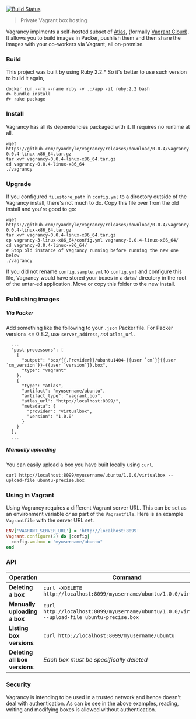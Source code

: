[![Build Status](https://img.shields.io/travis/ryandoyle/vagrancy.svg)](https://travis-ci.org/ryandoyle/vagrancy)

> Private Vagrant box hosting

Vagrancy implments a self-hosted subset of [Atlas](https://atlas.hashicorp.com/), (formally [Vagrant Cloud](https://vagrantcloud.com)). It allows you to build images in Packer, pushlish them and then share the images with your co-workers via Vagrant, all on-premise.

### Build
This project was built by using Ruby 2.2.*
So it's better to use such version to build it again,
```shell
docker run --rm --name ruby -v .:/app -it ruby:2.2 bash
#> bundle install
#> rake package
```

### Install
Vagrancy has all its dependencies packaged with it. It requires no runtime at all.
```shell
wget https://github.com/ryandoyle/vagrancy/releases/download/0.0.4/vagrancy-0.0.4-linux-x86_64.tar.gz
tar xvf vagrancy-0.0.4-linux-x86_64.tar.gz
cd vagrancy-0.0.4-linux-x86_64
./vagrancy
```

### Upgrade
If you configured `filestore_path` in `config.yml` to a directory outside of the Vagrancy install, there's not much to do. Copy this file over from the old install and you're good to go:
```shell
wget https://github.com/ryandoyle/vagrancy/releases/download/0.0.4/vagrancy-0.0.4-linux-x86_64.tar.gz
tar xvf vagrancy-0.0.4-linux-x86_64.tar.gz
cp vagrancy-3-linux-x86_64/config.yml vagrancy-0.0.4-linux-x86_64/
cd vagrancy-0.0.4-linux-x86_64/
# Stop old instance of Vagrancy running before running the new one below
./vagrancy
```
If you did not rename `config.sample.yml` to `config.yml` and configure this file, Vagrancy would have stored your boxes in a `data/` directory in the root of the untar-ed application. Move or copy this folder to the new install.


### Publishing images
##### Via Packer
Add something like the following to your `.json` Packer file. For Packer versions <= 0.8.2, use `server_address`, *not* `atlas_url`.
```
  ...
  "post-processors": [                              
    {   
      "output": "box/{{.Provider}}/ubuntu1404-{{user `cm`}}{{user `cm_version`}}-{{user `version`}}.box",
      "type": "vagrant"
    },  
    {   
      "type": "atlas",
      "artifact": "myusername/ubuntu",
      "artifact_type": "vagrant.box",
      "atlas_url": "http://localhost:8099/",
      "metadata": {
        "provider": "virtualbox",
        "version": "1.0.0"
      }   
    }   
  ], 
  ...
```
##### Manually uploading
You can easily upload a box you have built locally using `curl`.
```
curl http://localhost:8099/myusername/ubuntu/1.0.0/virtualbox --upload-file ubuntu-precise.box
```

### Using in Vagrant
Using Vagrancy requires a different Vagrant server URL. This can be set as an environment variable *or* as part of the `Vagrantfile`. Here is an example `Vagrantfile` with the server URL set.
```ruby
ENV['VAGRANT_SERVER_URL'] = 'http://localhost:8099'
Vagrant.configure(2) do |config|
  config.vm.box = "myusername/ubuntu"
end
```
### API
Operation| Command 
---------|----------
**Deleting a box** | `curl -XDELETE http://localhost:8099/myusername/ubuntu/1.0.0/virtualbox`
**Manually uploading a box** | `curl http://localhost:8099/myusername/ubuntu/1.0.0/virtualbox --upload-file ubuntu-precise.box`
**Listing box versions** | `curl http://localhost:8099/myusername/ubuntu`
**Deleting all box versions** | *Each box must be specifically deleted*

### Security
Vagrancy is intending to be used in a trusted network and hence doesn't deal with authentication. As can be see in
the above examples, reading, writing and modifying boxes is allowed without authentication.
